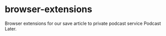 # browser-extensions
Browser extensions for our save article to private podcast service Podcast Later.
